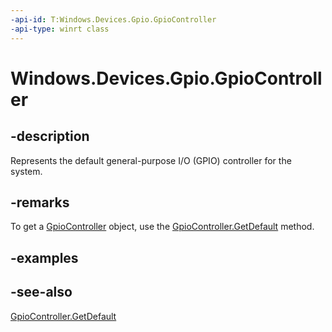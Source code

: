 ----api-id: T:Windows.Devices.Gpio.GpioController
-api-type: winrt class
---<!-- Class syntax.public class GpioController : Windows.Devices.Gpio.IGpioController--># Windows.Devices.Gpio.GpioController## -descriptionRepresents the default general-purpose I/O (GPIO) controller for the system.## -remarksTo get a [GpioController](gpiocontroller.md) object, use the [GpioController.GetDefault](gpiocontroller_getdefault.md) method.## -examples## -see-also[GpioController.GetDefault](gpiocontroller_getdefault.md)